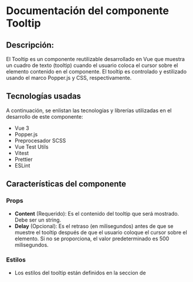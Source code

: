 # Documentación del componente Tooltip
## Descripción:
El Tooltip es un componente reutilizable desarrollado en Vue que muestra un cuadro de texto (tooltip) cuando el usuario coloca el cursor sobre el elemento contenido en el componente. El tooltip es controlado y estilizado usando el marco Popper.js y CSS, respectivamente.

## Tecnologías usadas
A continuación, se enlistan las tecnologías y librerías utilizadas en el desarrollo de este componente:
* Vue 3
* Popper.js
* Preprocesador SCSS
* Vue Test Utils
* Vitest
* Prettier
* ESLint

## Características del componente
### Props
* **Content** (Requerido): Es el contenido del tooltip que será mostrado. Debe ser un string.
* **Delay** (Opcional): Es el retraso (en milisegundos) antes de que se muestre el tooltip después de que el usuario coloque el cursor sobre el elemento. Si no se proporciona, el valor predeterminado es 500 milisegundos.

### Estilos
- Los estilos del tooltip están definidos en la seccion de <style> y usan la extensión .scss.
- Se pueden modificar las variables *$tooltip-content-background* y *$tooltip-text-color* para cambiar el color de fondo y el color del texto del tooltip, respectivamente.
- Los estilos están "scoped", lo que significa que solo se aplicarán a este componente y no afectarán a otros componentes de la aplicación donde se reutilice.

### Notas
Este componente:
- Utiliza el hook onMounted para inicializar la instancia de Popper.js, que se encarga de controlar la posición y visibilidad del tooltip.
- Utiliza el hook onBeforeUnmount para destruir la instancia de Popper.js cuando el componente se desmonta, asegurando una limpieza adecuada de los recursos.
- Se apoya en las refs de Vue para tener acceso directo a los elementos del DOM y poder manipularlos con Popper.js.

## Uso del componente
Para utilizar este componente, primero se debe descargar el archivo *TheTooltip.vue* que se encuentra dentro de *src/components* y agregarlo al proyecto donde se reutilizara. 
Dentro del proyecto se debe de importar e incluir en los componentes de la instancia de Vue, para posteriormente usar la etiqueta del componente dentro de la plantilla (template) de Vue y pasar el contenido del tooltip y el retraso de aparición (opcional) como atributos del componente.

A continuación, un ejemplo:

```vue
<template>
<div>
    <Tooltip content="Este es un tooltip" delay="600">
        <button>Hover sobre mí</button>
    </Tooltip>
</div>
</template>

<script>
import Tooltip from './components/TheTooltip.vue';

export default {
    components: {
        Tooltip
    },
}
</script>
```

## Demostración
Siguiendo con el ejemplo anterior, mismo que se encuentra en el archivo *App.vue*, donde se importa y utiliza el Tooltip en un botón, se visualiza de la siguiente manera:

**Visualización del botón**

![tooltip](https://github.com/MileydyMtz/vue-tooltip-component/assets/85470047/e81e720d-6212-4382-8b10-6b1ca3a46577)

**Visualización del Tooltip al pasar el mouse sobre el botón**

![tooltip-hover](https://github.com/MileydyMtz/vue-tooltip-component/assets/85470047/172210a3-ed80-419a-be38-cd96645320e6)


## Pruebas
Se utiliza la biblioteca Vitest para correr las pruebas y @vue/test-utils para montar el componente.

A continuación, se presentan las pruebas implementadas:

- **renders tooltip content properly**: Verifica que el contenido del tooltip se renderice correctamente cuando se pasa el prop content.
- **delays the tooltip visibility**: Verifica que el tooltip no se muestre inmediatamente después de que el cursor pasa sobre el componente, pero después del retraso especificado.
- **hides the tooltip on mouse out**: Verifica que el tooltip se oculta cuando el cursor deja el componente.
- **does not show tooltip when content is empty**: Verifica que el tooltip no se muestre si la prop content está vacía.
- **does not show tooltip without mouseover**: Verifica que el tooltip no se muestre si el cursor no ha pasado sobre el componente.
